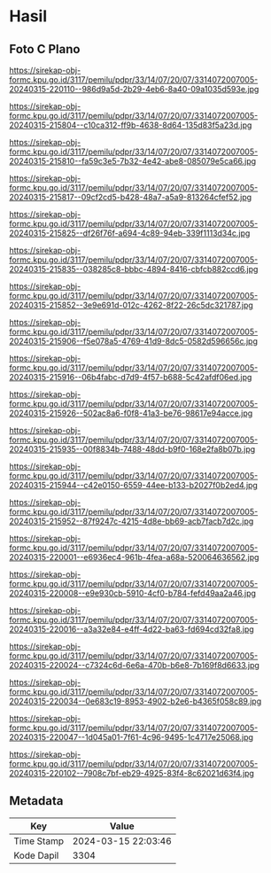 # Hasil

## Foto C Plano

https://sirekap-obj-formc.kpu.go.id/3117/pemilu/pdpr/33/14/07/20/07/3314072007005-20240315-220110--986d9a5d-2b29-4eb6-8a40-09a1035d593e.jpg

https://sirekap-obj-formc.kpu.go.id/3117/pemilu/pdpr/33/14/07/20/07/3314072007005-20240315-215804--c10ca312-ff9b-4638-8d64-135d83f5a23d.jpg

https://sirekap-obj-formc.kpu.go.id/3117/pemilu/pdpr/33/14/07/20/07/3314072007005-20240315-215810--fa59c3e5-7b32-4e42-abe8-085079e5ca66.jpg

https://sirekap-obj-formc.kpu.go.id/3117/pemilu/pdpr/33/14/07/20/07/3314072007005-20240315-215817--09cf2cd5-b428-48a7-a5a9-813264cfef52.jpg

https://sirekap-obj-formc.kpu.go.id/3117/pemilu/pdpr/33/14/07/20/07/3314072007005-20240315-215825--df26f76f-a694-4c89-94eb-339f1113d34c.jpg

https://sirekap-obj-formc.kpu.go.id/3117/pemilu/pdpr/33/14/07/20/07/3314072007005-20240315-215835--038285c8-bbbc-4894-8416-cbfcb882ccd6.jpg

https://sirekap-obj-formc.kpu.go.id/3117/pemilu/pdpr/33/14/07/20/07/3314072007005-20240315-215852--3e9e691d-012c-4262-8f22-26c5dc321787.jpg

https://sirekap-obj-formc.kpu.go.id/3117/pemilu/pdpr/33/14/07/20/07/3314072007005-20240315-215906--f5e078a5-4769-41d9-8dc5-0582d596656c.jpg

https://sirekap-obj-formc.kpu.go.id/3117/pemilu/pdpr/33/14/07/20/07/3314072007005-20240315-215916--06b4fabc-d7d9-4f57-b688-5c42afdf06ed.jpg

https://sirekap-obj-formc.kpu.go.id/3117/pemilu/pdpr/33/14/07/20/07/3314072007005-20240315-215926--502ac8a6-f0f8-41a3-be76-98617e94acce.jpg

https://sirekap-obj-formc.kpu.go.id/3117/pemilu/pdpr/33/14/07/20/07/3314072007005-20240315-215935--00f8834b-7488-48dd-b9f0-168e2fa8b07b.jpg

https://sirekap-obj-formc.kpu.go.id/3117/pemilu/pdpr/33/14/07/20/07/3314072007005-20240315-215944--c42e0150-6559-44ee-b133-b2027f0b2ed4.jpg

https://sirekap-obj-formc.kpu.go.id/3117/pemilu/pdpr/33/14/07/20/07/3314072007005-20240315-215952--87f9247c-4215-4d8e-bb69-acb7facb7d2c.jpg

https://sirekap-obj-formc.kpu.go.id/3117/pemilu/pdpr/33/14/07/20/07/3314072007005-20240315-220001--e6936ec4-961b-4fea-a68a-520064636562.jpg

https://sirekap-obj-formc.kpu.go.id/3117/pemilu/pdpr/33/14/07/20/07/3314072007005-20240315-220008--e9e930cb-5910-4cf0-b784-fefd49aa2a46.jpg

https://sirekap-obj-formc.kpu.go.id/3117/pemilu/pdpr/33/14/07/20/07/3314072007005-20240315-220016--a3a32e84-e4ff-4d22-ba63-fd694cd32fa8.jpg

https://sirekap-obj-formc.kpu.go.id/3117/pemilu/pdpr/33/14/07/20/07/3314072007005-20240315-220024--c7324c6d-6e6a-470b-b6e8-7b169f8d6633.jpg

https://sirekap-obj-formc.kpu.go.id/3117/pemilu/pdpr/33/14/07/20/07/3314072007005-20240315-220034--0e683c19-8953-4902-b2e6-b4365f058c89.jpg

https://sirekap-obj-formc.kpu.go.id/3117/pemilu/pdpr/33/14/07/20/07/3314072007005-20240315-220047--1d045a01-7f61-4c96-9495-1c4717e25068.jpg

https://sirekap-obj-formc.kpu.go.id/3117/pemilu/pdpr/33/14/07/20/07/3314072007005-20240315-220102--7908c7bf-eb29-4925-83f4-8c62021d63f4.jpg


## Metadata

| Key        | Value               |
| ---------- | ------------------- |
| Time Stamp | 2024-03-15 22:03:46 |
| Kode Dapil | 3304                |




